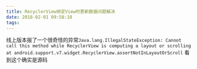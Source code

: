 ```yaml
---
title: RecyclerView绑定View时更新数据问题解决
date: 2018-02-01 09:58:18
tags:
---
```

线上版本报了一个很奇怪的异常`Java.lang.IllegalStateException: Cannot call this method while RecyclerView is computing a layout or scrolling at android.support.v7.widget.RecyclerView.assertNotInLayoutOrScroll`
看到这个确实是源码

